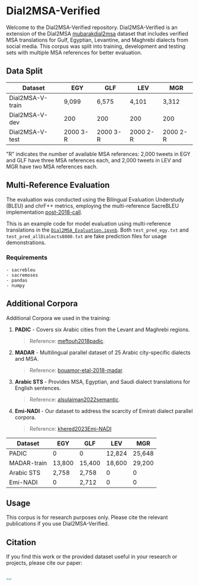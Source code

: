# Dial2MSA-Verified

Welcome to the Dial2MSA-Verified repository. Dial2MSA-Verified is an extension of the Dial2MSA [mubarakdial2msa](http://lrec-conf.org/workshops/lrec2018/W30/pdf/13_W30.pdf) dataset that includes verified MSA translations for Gulf, Egyptian, Levantine, and Maghrebi dialects from social media. This corpus was split into training, development and testing sets with multiple MSA references for better evaluation.

## Data Split

| **Dataset**      | **EGY** | **GLF** | **LEV** | **MGR** |
|------------------|---------|---------|---------|---------|
| Dial2MSA-V-train | 9,099   | 6,575   | 4,101   | 3,312   |
| Dial2MSA-V-dev   | 200     | 200     | 200     | 200     |
| Dial2MSA-V-test  | 2000 3-R| 2000 3-R| 2000 2-R| 2000 2-R|

"R" indicates the number of available MSA references: 2,000 tweets in EGY and GLF have three MSA references each, and 2,000 tweets in LEV and MGR have two MSA references each.

## Multi-Reference Evaluation 

The evaluation was conducted using the Bilingual Evaluation Understudy (BLEU) and chrF++ metrics, employing the multi-reference SacreBLEU implementation [post-2018-call](https://aclanthology.org/W18-6319/).

This is an example code for model evaluation using multi-reference translations in the [`Dial2MSA_Evaluation.ipynb`](https://github.com/khered20/Dial2MSA-Verified/blob/main/Dial2MSA_Evaluation.ipynb). Both `test_pred_egy.txt` and `test_pred_allDialects8000.txt` are fake prediction files for usage demonstrations. 

### Requirements

```
- sacrebleu
- sacremoses
- pandas
- numpy
```

## Additional Corpora

 Additional Corpora we used in the training:
1. **PADIC** - Covers six Arabic cities from the Levant and Maghrebi regions.
   > Reference: [meftouh2018padic](https://sourceforge.net/projects/padic/).
2. **MADAR** -  Multilingual parallel dataset of 25 Arabic city-specific dialects and MSA.
   > Reference: [bouamor-etal-2018-madar](https://camel.abudhabi.nyu.edu/madar-parallel-corpus/).
3. **Arabic STS** - Provides MSA, Egyptian, and Saudi dialect translations for English sentences.
   > Reference: [alsulaiman2022semantic](https://journals.plos.org/plosone/article?id=10.1371/journal.pone.0272991).
4. **Emi-NADI** - Our dataset to address the scarcity of Emirati dialect parallel corpora.
   > Reference: [khered2023Emi-NADI](https://github.com/khered20/UniManc_NADI2023_ArabicDialectToMSA_MT/blob/main/datasets/Emi-NADI.csv)

| **Dataset**      | **EGY** | **GLF** | **LEV** | **MGR** |
|------------------|---------|---------|---------|---------|
| PADIC            | 0       | 0       | 12,824  | 25,648  |
| MADAR-train      | 13,800  | 15,400  | 18,600  | 29,200  |
| Arabic STS       | 2,758   | 2,758   | 0       | 0       |
| Emi-NADI         | 0       | 2,712   | 0       | 0       |

## Usage

This corpus is for research purposes only. Please cite the relevant publications if you use Dial2MSA-Verified.

## Citation

If you find this work or the provided dataset useful in your research or projects, please cite our paper:

```bib

==

```

